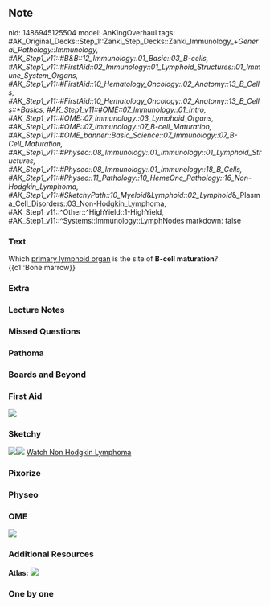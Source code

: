 ## Note
nid: 1486945125504
model: AnKingOverhaul
tags: #AK_Original_Decks::Step_1::Zanki_Step_Decks::Zanki_Immunology_+_General_Pathology::Immunology, #AK_Step1_v11::#B&B::12_Immunology::01_Basic::03_B-cells, #AK_Step1_v11::#FirstAid::02_Immunology::01_Lymphoid_Structures::01_Immune_System_Organs, #AK_Step1_v11::#FirstAid::10_Hematology_Oncology::02_Anatomy::13_B_Cells, #AK_Step1_v11::#FirstAid::10_Hematology_Oncology::02_Anatomy::13_B_Cells::*Basics, #AK_Step1_v11::#OME::07_Immunology::01_Intro, #AK_Step1_v11::#OME::07_Immunology::03_Lymphoid_Organs, #AK_Step1_v11::#OME::07_Immunology::07_B-cell_Maturation, #AK_Step1_v11::#OME_banner::Basic_Science::07_Immunology::07_B-Cell_Maturation, #AK_Step1_v11::#Physeo::08_Immunology::01_Immunology::01_Lymphoid_Structures, #AK_Step1_v11::#Physeo::08_Immunology::01_Immunology::18_B_Cells, #AK_Step1_v11::#Physeo::11_Pathology::10_HemeOnc_Pathology::16_Non-Hodgkin_Lymphoma, #AK_Step1_v11::#SketchyPath::10_Myeloid_&_Lymphoid::02_Lymphoid_&_Plasma_Cell_Disorders::03_Non-Hodgkin_Lymphoma, #AK_Step1_v11::^Other::^HighYield::1-HighYield, #AK_Step1_v11::^Systems::Immunology::LymphNodes
markdown: false

### Text
<div>
  <div>
    <div>
      Which <u>primary lymphoid organ</u> is the site of <b>B-cell
      maturation</b>?
    </div>
    <div>
      {{c1::Bone marrow}}
    </div>
  </div>
</div>

### Extra


### Lecture Notes


### Missed Questions


### Pathoma


### Boards and Beyond


### First Aid
<img src="tmptQnxdG.png">

### Sketchy
<img src=
"bone%20marrow%20primary%20lymphoid%20organ_1566160514431.jpg"><img src="Zoverall%20picture%20(83)_1566160514431.JPG">
<a href=
"https://dashboard.sketchy.com/study/medical/courses/medical-pathophysiology/units/medical-pathophysiology-myeloid-lymphoid/videos/medical-pathophysiology-myeloid-and-lymphoid-lymphoid-and-plasma-cell-disorders-non-hodgkin-lymphoma?utm_source=anki&utm_medium=partnership&utm_campaign=february_update&utm_content=medical">
Watch Non Hodgkin Lymphoma</a>

### Pixorize


### Physeo


### OME
<div class="ome-widget">
  <a href=
  "https://onlinemeded.org/spa/immunology/b-cell-maturation/acquire?ref=anki">
  <img src="_OME_AnkiFlashcards_Lesson_5.png"></a>
</div>

### Additional Resources
<b>Atlas:</b> <img src="tmpRk0BaJ.png">

### One by one

